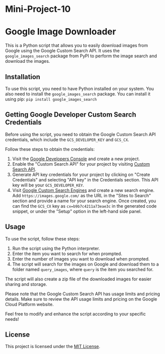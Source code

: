# Mini-Project-10

# Google Image Downloader

This is a Python script that allows you to easily download images from Google using the Google Custom Search API. It uses the `google_images_search` package from PyPI to perform the image search and download the images.

## Installation

To use this script, you need to have Python installed on your system. You also need to install the `google_images_search` package. You can install it using pip: `pip install google_images_search`

## Getting Google Developer Custom Search Credentials

Before using the script, you need to obtain the Google Custom Search API credentials, which include the `GCS_DEVELOPER_KEY` and `GCS_CX`.


Follow these steps to obtain the credentials:

1. Visit the [Google Developers Console](https://console.developers.google.com) and create a new project.
2. Enable the "Custom Search API" for your project by visiting [Custom Search API](https://console.developers.google.com/apis/library/customsearch.googleapis.com).
3. Generate API key credentials for your project by clicking on "Create Credentials" and selecting "API key" in the Credentials section. This API key will be your `GCS_DEVELOPER_KEY`.
4. Visit [Google Custom Search Engines](https://cse.google.com/cse/all) and create a new search engine. Add `https://images.google.com/` as the URL in the "Sites to Search" section and provide a name for your search engine. Once created, you can find the `GCS_CX` key as `cx=b9b7c4211a73eae3c` in the generated code snippet, or under the "Setup" option in the left-hand side panel.

## Usage

To use the script, follow these steps:

1. Run the script using the Python interpreter.
2. Enter the item you want to search for when prompted.
3. Enter the number of images you want to download when prompted.
4. The script will search for the images on Google and download them to a folder named `query_images`, where `query` is the item you searched for.

The script will also create a zip file of the downloaded images for easier sharing and storage.

Please note that the Google Custom Search API has usage limits and pricing details. Make sure to review the API usage limits and pricing on the Google Cloud Platform website.

Feel free to modify and enhance the script according to your specific needs!

## License

This project is licensed under the [MIT License](LICENSE).

